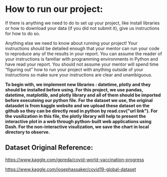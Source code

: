 # How to run our project:


If there is anything we need to do to set up your project, like install libraries or how to download your data (if you did not submit it), give us instructions for how to do so.

Anything else we need to know about running your project!
Your instructions should be detailed enough that your mentor can run your code to reproduce any of the results in your report. You can assume the reader of your instructions is familiar with programming environments in Python and have read your report. You should not assume your mentor will spend time “figuring out” how to run your project with anything outside of your instructions so make sure your instructions are clear and unambiguous.

**To begin with, we implement new libraries : datetime, plotly and they should be installed before using. For this project, we use pandas, datetime, matplotlib, and plotly library and all of them should be imported before executeing our python file. For the dataset we use, the original datasdet is from kaggle website and we upload these dataset on the github so they can be directly read in python by read.csv("url link"). For the vusilization in this file, the plotly library will help to present the interactive plot in a web through python-built web applications using Dash. For the non-interactive visulization, we save the chart in local directory to observe.**


## Dataset Original Reference:
https://www.kaggle.com/gpreda/covid-world-vaccination-progress

https://www.kaggle.com/josephassaker/covid19-global-dataset
